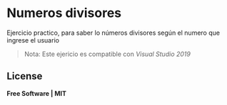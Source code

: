 # Numeros divisores

Ejercicio practico, para saber lo números divisores según el numero que ingrese el usuario

> Nota: Este ejericio es compatible con *Visual Studio 2019*


## License

**Free Software | MIT**
